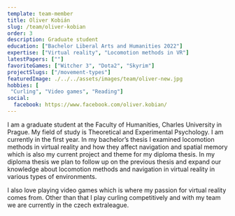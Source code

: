 ```yaml
---
template: team-member
title: Oliver Kobián
slug: /team/oliver-kobian
order: 3
description: Graduate student
education: ["Bachelor Liberal Arts and Humanities 2022"]
expertise: ["Virtual reality", "Locomotion methods in VR"]
latestPapers: [""]
favoriteGames: ["Witcher 3", "Dota2", "Skyrim"]
projectSlugs: ["/movement-types"]
featuredImage: ./../../assets/images/team/oliver-new.jpg
hobbies: [
 "Curling", "Video games", "Reading"]
social:
  facebook: https://www.facebook.com/oliver.kobian/
---
```


I am a graduate student at the Faculty of Humanities, Charles University in Prague. My field of study is Theoretical and Experimental Psychology. I am currently in the first year. In my bachelor’s thesis I examined locomotion methods in virtual reality and how they affect navigation and spatial memory which is also my current project and theme for my diploma thesis. In my diploma thesis we plan to follow up on the previous thesis and expand our knowledge about locomotion methods and navigation in virtual reality in various types of environments.

I also love playing video games which is where my passion for virtual reality comes from. Other than that I play curling competitively and with my team we are currently in the czech extraleague.